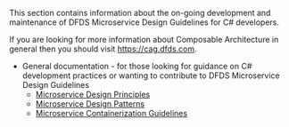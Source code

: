 This section contains information about the on-going development and maintenance of DFDS Microservice Design Guidelines for C# developers.

If you are looking for more information about Composable Architecture in general then you should visit https://cag.dfds.com.

* General documentation - for those looking for guidance on C# development practices or wanting to contribute to DFDS Microservice Design Guidelines
   * [Microservice Design Principles](ARCHITECTURE.md)
   * [Microservice Design Patterns](PATTERNS.md)
   * [Microservice Containerization Guidelines](CONTAINERIZATION.md)
